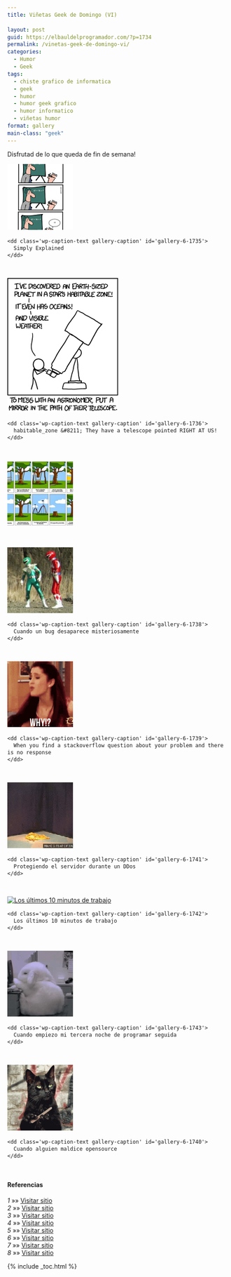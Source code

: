 ```yaml
---
title: Viñetas Geek de Domingo (VI)

layout: post
guid: https://elbauldelprogramador.com/?p=1734
permalink: /vinetas-geek-de-domingo-vi/
categories:
  - Humor
  - Geek
tags:
  - chiste grafico de informatica
  - geek
  - humor
  - humor geek grafico
  - humor informatico
  - viñetas humor
format: gallery
main-class: "geek"
---
```

Disfrutad de lo que queda de fin de semana!

<div id='gallery-6' class='gallery galleryid-1734 gallery-columns-1 gallery-size-thumbnail'>
  <dl class='gallery-item'>
    <dt class='gallery-icon portrait'>
      <a href='/assets/img/2013/07/140.jpg'><img  src="/assets/img/2013/07/140-150x150.jpg" class="attachment-thumbnail" alt="Simply Explained" aria-describedby="gallery-6-1735" /></a>
    </dt>

    <dd class='wp-caption-text gallery-caption' id='gallery-6-1735'>
      Simply Explained
    </dd>
  </dl>

  <br style="clear: both" />

  <dl class='gallery-item'>
    <dt class='gallery-icon portrait'>
      <a href='/assets/img/2013/07/habitable_zone-They-have-a-telescope-pointed-RIGHT-AT-US.png'><img  src="/assets/img/2013/07/habitable_zone-They-have-a-telescope-pointed-RIGHT-AT-US.png" class="attachment-thumbnail" alt="habitable_zone - They have a telescope pointed RIGHT AT US!" aria-describedby="gallery-6-1736" /></a>
    </dt>

    <dd class='wp-caption-text gallery-caption' id='gallery-6-1736'>
      habitable_zone &#8211; They have a telescope pointed RIGHT AT US!
    </dd>
  </dl>

  <br style="clear: both" />

  <dl class='gallery-item'>
    <dt class='gallery-icon landscape'>
      <a href='/assets/img/2013/07/humor-desarrollo-software.jpg'><img  src="/assets/img/2013/07/humor-desarrollo-software-150x150.jpg" class="attachment-thumbnail" alt="humor-desarrollo-software" /></a>
    </dt>
  </dl>

  <br style="clear: both" />

  <dl class='gallery-item'>
    <dt class='gallery-icon landscape'>
      <a href='/assets/img/2013/07/when-a-bug-mysteriously-disappears.gif'><img  src="/assets/img/2013/07/when-a-bug-mysteriously-disappears-150x150.gif" class="attachment-thumbnail" alt="Cuando un bug desaparece misteriosamente" aria-describedby="gallery-6-1738" /></a>
    </dt>

    <dd class='wp-caption-text gallery-caption' id='gallery-6-1738'>
      Cuando un bug desaparece misteriosamente
    </dd>
  </dl>

  <br style="clear: both" />

  <dl class='gallery-item'>
    <dt class='gallery-icon landscape'>
      <a href='/assets/img/2013/07/tumblr_inline_moij1tHWwa1qz4rgp.gif'><img  src="/assets/img/2013/07/tumblr_inline_moij1tHWwa1qz4rgp-150x150.gif" class="attachment-thumbnail" alt="When you find a stackoverflow question about your problem and there is no response" aria-describedby="gallery-6-1739" /></a>
    </dt>

    <dd class='wp-caption-text gallery-caption' id='gallery-6-1739'>
      When you find a stackoverflow question about your problem and there is no response
    </dd>
  </dl>

  <br style="clear: both" />

  <dl class='gallery-item'>
    <dt class='gallery-icon landscape'>
      <a href='/assets/img/2013/07/LI3vaSs.gif'><img  src="/assets/img/2013/07/LI3vaSs-150x150.gif" class="attachment-thumbnail" alt="Protegiendo el servidor durante un DDos" aria-describedby="gallery-6-1741" /></a>
    </dt>

    <dd class='wp-caption-text gallery-caption' id='gallery-6-1741'>
      Protegiendo el servidor durante un DDos
    </dd>
  </dl>

  <br style="clear: both" />

  <dl class='gallery-item'>
    <dt class='gallery-icon landscape'>
      <a href='/assets/img/2013/07/Los-últimos-10-minutos-de-trabajo.gif'><img  src="/assets/img/2013/07/Los-últimos-10-minutos-de-trabajo-150x150.gif" class="attachment-thumbnail" alt="Los últimos 10 minutos de trabajo" aria-describedby="gallery-6-1742" /></a>
    </dt>

    <dd class='wp-caption-text gallery-caption' id='gallery-6-1742'>
      Los últimos 10 minutos de trabajo
    </dd>
  </dl>

  <br style="clear: both" />

  <dl class='gallery-item'>
    <dt class='gallery-icon landscape'>
      <a href='/assets/img/2013/07/when-I-start-my-third-coding-night-in-a-row.gif'><img  src="/assets/img/2013/07/when-I-start-my-third-coding-night-in-a-row-150x150.gif" class="attachment-thumbnail" alt="Cuando empiezo mi tercera noche de programar seguida" aria-describedby="gallery-6-1743" /></a>
    </dt>

    <dd class='wp-caption-text gallery-caption' id='gallery-6-1743'>
      Cuando empiezo mi tercera noche de programar seguida
    </dd>
  </dl>

  <br style="clear: both" />

  <dl class='gallery-item'>
    <dt class='gallery-icon landscape'>
      <a href='/assets/img/2013/07/When-someone-vilifies-opensource.gif'><img  src="/assets/img/2013/07/When-someone-vilifies-opensource-150x150.gif" class="attachment-thumbnail" alt="Cuando alguien maldice opensource" aria-describedby="gallery-6-1740" /></a>
    </dt>

    <dd class='wp-caption-text gallery-caption' id='gallery-6-1740'>
      Cuando alguien maldice opensource
    </dd>
  </dl>

  <br style="clear: both" />
</div>

#### Referencias

*1* »» <a href="http://geek-and-poke.com/geekandpoke/2013/6/25/simply-explained" target="_blank">Visitar sitio</a>  
*2* »» <a href="http://xkcd.com/1231/" target="_blank">Visitar sitio</a>  
*3* »» <a href="http://devopsreactions.tumblr.com/post/54331815989" target="_blank">Visitar sitio</a>  
*4* »» <a href="http://thecodinglove.com/post/54511701951/when-a-bug-mysteriously-disappears" target="_blank">Visitar sitio</a>  
*5* »» <a href="http://devopsreactions.tumblr.com/post/54819531048" target="_blank">Visitar sitio</a>  
*6* »» <a href="http://devopsreactions.tumblr.com/post/54585027874/protecting-your-servers-during-a-ddos" target="_blank">Visitar sitio</a>  
*7* »» <a href="http://thecodinglove.com/post/54685719434" target="_blank">Visitar sitio</a>  
*8* »» <a href="http://thecodinglove.com/post/54609919840" target="_blank">Visitar sitio</a>



{% include _toc.html %}
